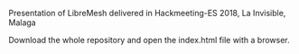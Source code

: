 Presentation of LibreMesh delivered in Hackmeeting-ES 2018, La Invisible, Malaga

Download the whole repository and open the index.html file with a browser.
